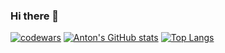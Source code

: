 ### Hi there 👋

<!--
**Anton-Shvetc/Anton-Shvetc** is a ✨ _special_ ✨ repository because its `README.md` (this file) appears on your GitHub profile.

Here are some ideas to get you started:

- 🔭 I’m currently working on ...
- 🌱 I’m currently learning ...
- 👯 I’m looking to collaborate on ...
- 🤔 I’m looking for help with ...
- 💬 Ask me about ...
- 📫 How to reach me: ...
- 😄 Pronouns: ...
- ⚡ Fun fact: ...
-->

[![codewars](https://www.codewars.com/users/Anton-Shvetc/badges/large)](https://www.codewars.com/users/Anton-Shvetc) 
[![Anton's GitHub stats](https://github-readme-stats.vercel.app/api?username=anton-shvetc)](https://github.com/anuraghazra/github-readme-stats) 
[![Top Langs](https://github-readme-stats.vercel.app/api/top-langs/?username=anton-shvetc)](https://github.com/anton-shvetc/github-readme-stats)



